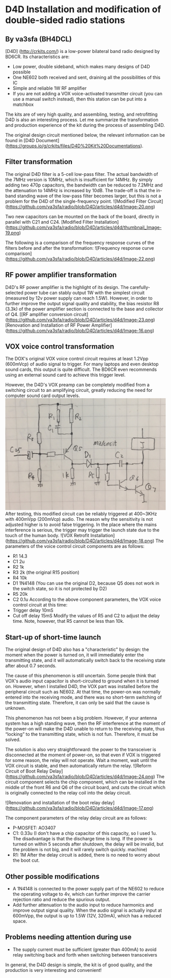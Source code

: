 # D4D Installation and modification of double-sided radio stations
By va3sfa (BH4DCL)
---
[D4D] (http://crkits.com/) is a low-power bilateral band radio designed by BD6CR. Its characteristics are:
- Low power, double sideband, which makes many designs of D4D possible
- One NE602 both received and sent, draining all the possibilities of this IC
- Simple and reliable 1W RF amplifier
- If you are not adding a VOX voice-activated transmitter circuit (you can use a manual switch instead), then this station can be put into a matchbox

The kits are of very high quality, and assembling, testing, and retrofitting D4D is also an interesting process. Let me summarize the transformation and production experience of the kit during the process of assembling D4D.

The original design circuit mentioned below, the relevant information can be found in [D4D Document] (https://groups.io/g/crkits/files/D4D%20Kit%20Documentations).

## Filter transformation
The original D4D filter is a 5-cell low-pass filter. The actual bandwidth of the 7MHz version is 10MHz, which is insufficient for 14MHz. By simply adding two 470p capacitors, the bandwidth can be reduced to 7.2MHz and the attenuation to 14MHz is increased by 10dB. The trade-off is that the in-band standing wave of the low-pass filter becomes larger, but this is not a problem for the D4D of the single-frequency point.
![Modified Filter Circuit] (https://github.com/va3sfa/radio/blob/D4D/articles/d4d/Image-20.png)

Two new capacitors can be mounted on the back of the board, directly in parallel with C21 and C24.
[Modified Filter Installation] (https://github.com/va3sfa/radio/blob/D4D/articles/d4d/thumbnail_Image-19.png)

The following is a comparison of the frequency response curves of the filters before and after the transformation:
![Frequency response curve comparison] (https://github.com/va3sfa/radio/blob/D4D/articles/d4d/Image-22.png)

## RF power amplifier transformation
D4D's RF power amplifier is the highlight of its design. The carefully-selected power tube can stably output 1W with the simplest circuit (measured by 12v power supply can reach 1.5W). However, in order to further improve the output signal quality and stability, the bias resistor R8 (3.3k) of the power amplifier section is connected to the base and collector of Q4.
[[RF amplifier conversion circuit] (https://github.com/va3sfa/radio/blob/D4D/articles/d4d/Image-23.png)
[Renovation and Installation of RF Power Amplifier] (https://github.com/va3sfa/radio/blob/D4D/articles/d4d/Image-16.png)

## VOX voice control transformation
The DOX's original VOX voice control circuit requires at least 1.2Vpp (600mVcp) of audio signal to trigger. For many laptops and even desktop sound cards, this output is quite difficult. The BD6CR even recommends using an external sound card to achieve this trigger level.

However, the D4D's VOX preamp can be completely modified from a switching circuit to an amplifying circuit, greatly reducing the need for computer sound card output levels.
![VOX Retrofit Circuit](https://github.com/va3sfa/radio/blob/D4D/articles/d4d/Image-21.png)
After testing, this modified circuit can be reliably triggered at 400~3KHz with 400mVpp (200mVcp) audio. The reason why the sensitivity is not adjusted higher is to avoid false triggering. In the place where the mains interference is serious, the trigger may trigger the launch state due to the touch of the human body.
![VOX Retrofit Installation] (https://github.com/va3sfa/radio/blob/D4D/articles/d4d/Image-18.png)
The parameters of the voice control circuit components are as follows:
- R1 14.3
- C1 2u
- R2 1k
- R3 2k (the original R15 position)
- R4 10k
- D1 1N4148 (You can use the original D2, because Q5 does not work in the switch state, so it is not protected by D2)
- R5 20k
- C2 0.1u
According to the above component parameters, the VOX voice control circuit at this time:
- Trigger delay 10mS
- Cut off delay 15mS
Modify the values ​​of R5 and C2 to adjust the delay time. Note, however, that R5 cannot be less than 10k.

## Start-up of short-time launch
The original design of D4D also has a "characteristic" by design: the moment when the power is turned on, it will immediately enter the transmitting state, and it will automatically switch back to the receiving state after about 0.7 seconds.

The cause of this phenomenon is still uncertain. Some people think that VOX's audio input capacitor is short-circuited to ground when it is turned on. However, when I installed D4D, the VOX part was installed before the peripheral circuit such as NE602. At that time, the power-on was normally entered into the receiving mode, and there was no short-term switching of the transmitting state. Therefore, it can only be said that the cause is unknown.

This phenomenon has not been a big problem. However, if your antenna system has a high standing wave, then the RF interference at the moment of the power-on will make the D4D unable to return to the receiving state, thus “locking” to the transmitting state, which is not fun. Therefore, it must be solved.

The solution is also very straightforward: the power to the transceiver is disconnected at the moment of power-on, so that even if VOX is triggered for some reason, the relay will not operate. Wait a moment, wait until the VOX circuit is stable, and then automatically return the relay.
![Reform Circuit of Boot Relay Delay] (https://github.com/va3sfa/radio/blob/D4D/articles/d4d/Image-24.png)
The circuit component selects the chip component, which can be installed in the middle of the front R6 and Q6 of the circuit board, and cuts the circuit which is originally connected to the relay coil into the delay circuit.

![Renovation and installation of the boot relay delay] (https://github.com/va3sfa/radio/blob/D4D/articles/d4d/Image-17.png)

The component parameters of the relay delay circuit are as follows:
- P-MOSFET: AO3407
- C1: 0.33u (I don't have a chip capacitor of this capacity, so I used 1u. The disadvantage is that the discharge time is long. If the power is turned on within 5 seconds after shutdown, the delay will be invalid, but the problem is not big, and it will rarely switch quickly. machine)
- R1: 1M
After the delay circuit is added, there is no need to worry about the boot cut.

## Other possible modifications
- A 1N4148 is connected to the power supply part of the NE602 to reduce the operating voltage to 4v, which can further improve the carrier rejection ratio and reduce the spurious output.
- Add further attenuation to the audio input to reduce harmonics and improve output signal quality. When the audio signal is actually input at 600mVpp, the output is up to 1.5W (12V, 320mA), which has a reduced space.

## Problems needing attention during use
- The supply current must be sufficient (greater than 400mA) to avoid relay switching back and forth when switching between transceivers

In general, the D4D design is simple, the kit is of good quality, and the production is very interesting and convenient!
